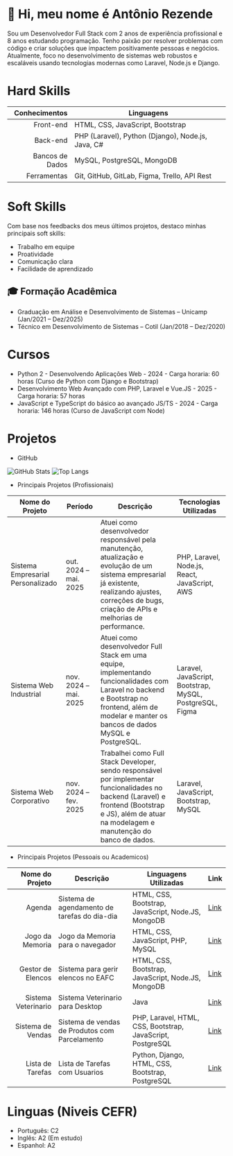 # 👋 Hi, meu nome é Antônio Rezende

Sou um Desenvolvedor Full Stack com 2 anos de experiência profissional e 8 anos estudando programação. Tenho paixão por resolver problemas com código e criar soluções que impactem positivamente pessoas e negócios. Atualmente, foco no desenvolvimento de sistemas web robustos e escaláveis usando tecnologias modernas como Laravel, Node.js e Django.

# Hard Skills

|   Conhecimentos | Linguagens                                           |
| --------------: | -----------------------------------------------------|
|       Front-end | HTML, CSS, JavaScript, Bootstrap                     |
|        Back-end | PHP (Laravel), Python (Django), Node.js, Java, C#    |
| Bancos de Dados | MySQL, PostgreSQL, MongoDB                           |
|     Ferramentas | Git, GitHub, GitLab, Figma, Trello, API Rest         |

# Soft Skills

Com base nos feedbacks dos meus últimos projetos, destaco minhas principais soft skills:

- Trabalho em equipe
- Proatividade
- Comunicação clara
- Facilidade de aprendizado

## 🎓 Formação Acadêmica

- Graduação em Análise e Desenvolvimento de Sistemas – Unicamp (Jan/2021 – Dez/2025)  
- Técnico em Desenvolvimento de Sistemas – Cotil (Jan/2018 – Dez/2020)

# Cursos

- Python 2 - Desenvolvendo Aplicações Web - 2024 - Carga horaria: 60 horas (Curso de Python com Django e Bootstrap)
- Desenvolvimento Web Avançado com PHP, Laravel e Vue.JS - 2025 - Carga horaria: 57 horas
- JavaScript e TypeScript do básico ao avançado JS/TS - 2024 - Carga horaria: 146 horas (Curso de JavaScript com Node)

# Projetos

- GitHub

![GitHub Stats](https://github-readme-stats.vercel.app/api?username=A5Rezende&theme=transparent&bg_color=000&border_color=30A3DC&show_icons=true&icon_color=30A3DC&title_color=E94D5F&text_color=FFF)
![Top Langs](https://github-readme-stats-git-masterrstaa-rickstaa.vercel.app/api/top-langs/?username=A5Rezende&bg_color=000&border_color=30A3DC&title_color=E94D5F&text_color=FFF)

- Principais Projetos (Profissionais)

| Nome do Projeto             | Período                | Descrição                                                                                                                                                                                                                   | Tecnologias Utilizadas                                           |
|-----------------------------|------------------------|-----------------------------------------------------------------------------------------------------------------------------------------------------------------------------------------------------------------------------|------------------------------------------------------------------|
| Sistema Empresarial Personalizado | out. 2024 – mai. 2025 | Atuei como desenvolvedor responsável pela manutenção, atualização e evolução de um sistema empresarial já existente, realizando ajustes, correções de bugs, criação de APIs e melhorias de performance.                    | PHP, Laravel, Node.js, React, JavaScript, AWS                    |
| Sistema Web Industrial      | nov. 2024 – mai. 2025  | Atuei como desenvolvedor Full Stack em uma equipe, implementando funcionalidades com Laravel no backend e Bootstrap no frontend, além de modelar e manter os bancos de dados MySQL e PostgreSQL.                           | Laravel, JavaScript, Bootstrap, MySQL, PostgreSQL, Figma         |
| Sistema Web Corporativo     | nov. 2024 – fev. 2025  | Trabalhei como Full Stack Developer, sendo responsável por implementar funcionalidades no backend (Laravel) e frontend (Bootstrap e JS), além de atuar na modelagem e manutenção do banco de dados.                        | Laravel, JavaScript, Bootstrap, MySQL                            |

- Principais Projetos (Pessoais ou Academicos)

|     Nome do Projeto | Descrição                                    | Linguagens Utilizadas                              | Link                                                         |
| ------------------: | -------------------------------------------- | -------------------------------------------------- | ------------------------------------------------------------ |
|              Agenda | Sistema de agendamento de tarefas do dia-dia | HTML, CSS, Bootstrap, JavaScript, Node.JS, MongoDB | [Link](https://github.com/A5Rezende/Agenda)                  |
|     Jogo da Memoria | Jogo da Memoria para o navegador             | HTML, CSS, JavaScript, PHP, MySQL                  | [Link](https://github.com/A5Rezende/JogaDaMemoria)           |
|   Gestor de Elencos | Sistema para gerir elencos no EAFC           | HTML, CSS, Bootstrap, JavaScript, Node.JS, MongoDB | [Link](https://github.com/A5Rezende/GestorDeElencosEAFC)     |
| Sistema Veterinario | Sistema Veterinario para Desktop             | Java                                               | [Link](https://github.com/A5Rezende/SistemaVeterinario_Java) |
|   Sistema de Vendas | Sistema de vendas de Produtos com Parcelamento | PHP, Laravel, HTML, CSS, Bootstrap, JavaScript, PostgreSQL  | [Link](https://github.com/A5Rezende/SistemaVendasDC)         |
|   Lista de Tarefas | Lista de Tarefas com Usuarios | Python, Django, HTML, CSS, Bootstrap, PostgreSQL  | [Link](https://github.com/A5Rezende/Sistema_ListaDeTarefas_Django)|

# Linguas (Niveis CEFR)

- Português: C2
- Inglês: A2 (Em estudo)
- Espanhol: A2
